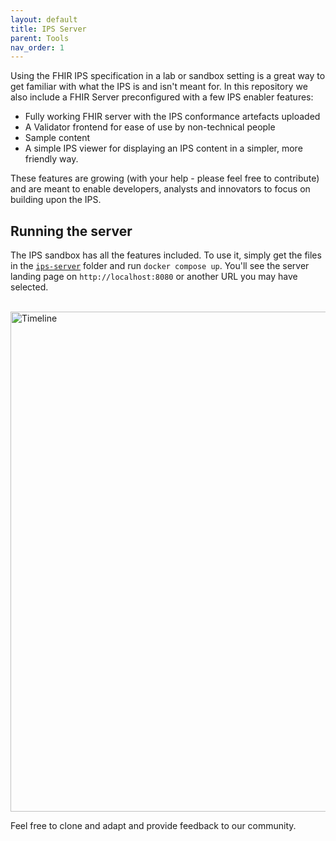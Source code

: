 ```yaml
---
layout: default
title: IPS Server
parent: Tools
nav_order: 1
---
```


Using the FHIR IPS specification in a lab or sandbox setting is a great way to get familiar with what the IPS is and isn't meant for.
In this repository we also include a FHIR Server preconfigured with a few IPS enabler features:
* Fully working FHIR server with the IPS conformance artefacts uploaded
* A Validator frontend for ease of use by non-technical people
* Sample content
* A simple IPS viewer for displaying an IPS content in a simpler, more friendly way.

These features are growing (with your help - please feel free to contribute) and are meant to enable developers, analysts and innovators to focus on building upon the IPS. 


## Running the server
The IPS sandbox has all the features included. To use it, simply get the files in the [`ips-server`](link.html) folder and run `docker compose up`. You'll see the server landing page on `http://localhost:8080` or another URL you may have selected. 

<br clear ="ALL"/>
<img src="/assets/images/server-screenshot.png" alt="Timeline" width="800">


Feel free to clone and adapt and provide feedback to our community.

